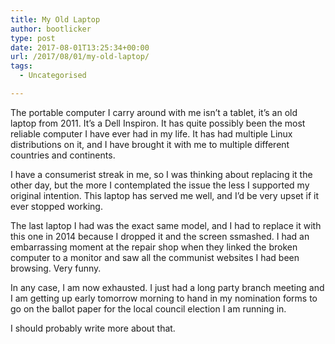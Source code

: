```yaml
---
title: My Old Laptop
author: bootlicker
type: post
date: 2017-08-01T13:25:34+00:00
url: /2017/08/01/my-old-laptop/
tags:
  - Uncategorised

---
```

The portable computer I carry around with me isn&#8217;t a tablet, it&#8217;s an old laptop from 2011. It&#8217;s a Dell Inspiron. It has quite possibly been the most reliable computer I have ever had in my life. It has had multiple Linux distributions on it, and I have brought it with me to multiple different countries and continents.

I have a consumerist streak in me, so I was thinking about replacing it the other day, but the more I contemplated the issue the less I supported my original intention. This laptop has served me well, and I&#8217;d be very upset if it ever stopped working.

The last laptop I had was the exact same model, and I had to replace it with this one in 2014 because I dropped it and the screen ssmashed. I had an embarrassing moment at the repair shop when they linked the broken computer to a monitor and saw all the communist websites I had been browsing. Very funny.

In any case, I am now exhausted. I just had a long party branch meeting and I am getting up early tomorrow morning to hand in my nomination forms to go on the ballot paper for the local council election I am running in.

I should probably write more about that.
